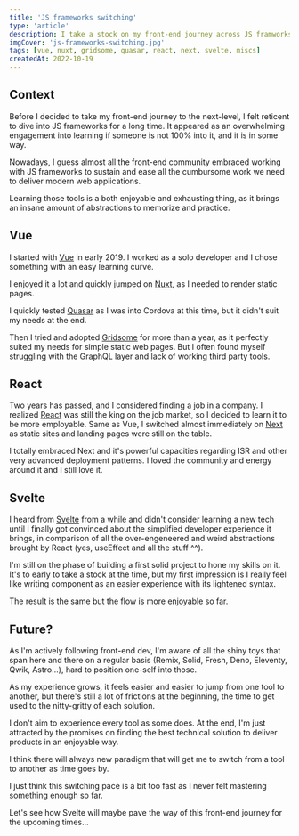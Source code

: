 ```yaml
---
title: 'JS frameworks switching'
type: 'article'
description: I take a stock on my front-end journey across JS framworks and switching from one to another.
imgCover: 'js-frameworks-switching.jpg'
tags: [vue, nuxt, gridsome, quasar, react, next, svelte, miscs]
createdAt: 2022-10-19
---
```


## Context

Before I decided to take my front-end journey to the next-level, I felt reticent to dive into JS frameworks for a long time.
It appeared as an overwhelming engagement into learning if someone is not 100% into it, and it is in some way.

Nowadays, I guess almost all the front-end community embraced working with JS frameworks to sustain and ease all the cumbursome work we need to deliver modern web applications.

Learning those tools is a both enjoyable and exhausting thing, as it brings an insane amount of abstractions to memorize and practice.

## Vue

I started with [Vue](https://vuejs.org/) in early 2019. I worked as a solo developer and I chose something with an easy learning curve.

I enjoyed it a lot and quickly jumped on [Nuxt](https://nuxtjs.org/), as I needed to render static pages.

I quickly tested [Quasar](https://quasar.dev/) as I was into Cordova at this time, but it didn't suit my needs at the end.

Then I tried and adopted [Gridsome](https://gridsome.org/) for more than a year, as it perfectly suited my needs for simple static web pages. But I often found myself struggling with the GraphQL layer and lack of working third party tools.

## React

Two years has passed, and I considered finding a job in a company. I realized [React](https://reactjs.org/) was still the king on the job market, so I decided to learn it to be more employable. Same as Vue, I switched almost immediately on [Next](https://nextjs.org/) as static sites and landing pages were still on the table.

I totally embraced Next and it's powerful capacities regarding ISR and other very advanced deployment patterns. I loved the community and energy around it and I still love it.

## Svelte

I heard from [Svelte](https://svelte.dev/) from a while and didn't consider learning a new tech until I finally got convinced about the simplified developer experience it brings, in comparison of all the over-engeneered and weird abstractions brought by React (yes, useEffect and all the stuff ^^).

I'm still on the phase of building a first solid project to hone my skills on it. It's to early to take a stock at the time, but my first impression is I really feel like writing component as an easier experience with its lightened syntax.

The result is the same but the flow is more enjoyable so far.

## Future?

As I'm actively following front-end dev, I'm aware of all the shiny toys that span here and there on a regular basis (Remix, Solid, Fresh, Deno, Eleventy, Qwik, Astro...), hard to position one-self into those.

As my experience grows, it feels easier and easier to jump from one tool to another, but there's still a lot of frictions at the beginning, the time to get used to the nitty-gritty of each solution.

I don't aim to experience every tool as some does. At the end, I'm just attracted by the promises on finding the best technical solution to deliver products in an enjoyable way.

I think there will always new paradigm that will get me to switch from a tool to another as time goes by.

I just think this switching pace is a bit too fast as I never felt mastering something enough so far.

Let's see how Svelte will maybe pave the way of this front-end journey for the upcoming times...
